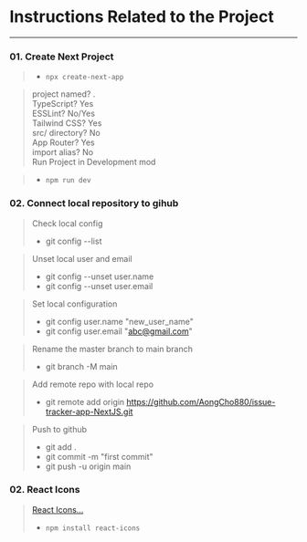 # **Instructions Related to the Project**
---
### 01. Create Next Project
> - `npx create-next-app`

> project named? . <br>
> TypeScript? Yes <br>
> ESSLint? No/Yes <br>
> Tailwind CSS? Yes <br>
> src/ directory? No <br>
> App Router? Yes <br>
> import alias? No <br>
> Run Project in Development mod

> - `npm run dev`

<!-- --------------------------------------------------- -->
### **02. Connect local repository to gihub**
> Check local config
> - git config --list

> Unset local user and email
> - git config --unset user.name
> - git config --unset user.email

> Set local configuration
> - git config user.name "new_user_name"
> - git config user.email "abc@gmail.com"

> Rename the master branch to main branch
> - git branch -M main

> Add remote repo with local repo
> - git remote add origin https://github.com/AongCho880/issue-tracker-app-NextJS.git

> Push to github
> - git add .
> - git commit -m "first commit"
> - git push -u origin main

<!-- --------------------- -->
### **02. React Icons**
> [React Icons...](https://react-icons.github.io/react-icons/)
> - `npm install react-icons`
